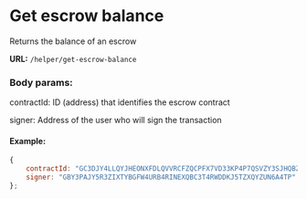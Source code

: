 # Get escrow balance

Returns the balance of an escrow

**URL:** `/helper/get-escrow-balance`

### Body params:

contractId: ID (address) that identifies the escrow contract

signer: Address of the user who will sign the transaction

#### Example:

```jsx
{
	contractId: "GC3DJY4LLQYJHEONXFDLQVVRCFZQCPFX7VD33KP4P7QSVZY3SJHQBZGV",
	signer: "GBY3PAJY5R3ZIXTYBGFW4URB4RINEXQBC3T4RWDDKJ5TZXQYZUN6A4TP"
};
```

